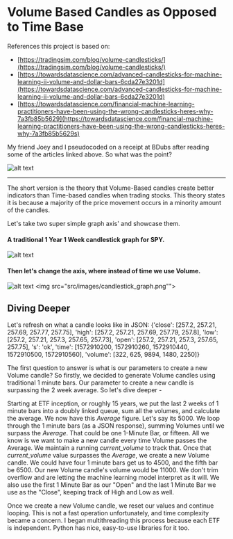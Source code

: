 # Volume Based Candles as Opposed to Time Base

References this project is based on: 
* [https://tradingsim.com/blog/volume-candlesticks/](https://tradingsim.com/blog/volume-candlesticks/)
* [https://towardsdatascience.com/advanced-candlesticks-for-machine-learning-ii-volume-and-dollar-bars-6cda27e3201d](https://towardsdatascience.com/advanced-candlesticks-for-machine-learning-ii-volume-and-dollar-bars-6cda27e3201d)
* [https://towardsdatascience.com/financial-machine-learning-practitioners-have-been-using-the-wrong-candlesticks-heres-why-7a3fb85b5629](https://towardsdatascience.com/financial-machine-learning-practitioners-have-been-using-the-wrong-candlesticks-heres-why-7a3fb85b5629s)


My friend Joey and I pseudocoded on a receipt at BDubs after reading some of the articles linked above. So what was the point?

![alt text](src/images/candles.jpg)

----

The short version is the theory that Volume-Based candles create better indicators than Time-based candles when trading stocks. This theory states it is because a majority of the price movement occurs in a minority amount of the candles. 

Let's take two super simple graph axis' and showcase them. 

#### A traditional 1 Year 1 Week candlestick graph for SPY.
![alt text](src/images/traditionally.png)


#### Then let's change the axis, where instead of time we use Volume. 
![alt text]()
<img src="src/images/candlestick_graph.png"">


## Diving Deeper
Let's refresh on what a candle looks like in JSON:
{'close': [257.2, 257.21, 257.69, 257.77, 257.75], 
'high': [257.2, 257.21, 257.69, 257.79, 257.8], 
'low': [257.2, 257.21, 257.3, 257.65, 257.73], 
'open': [257.2, 257.21, 257.3, 257.65, 257.75], 
's': 'ok', 'time': [1572910200, 1572910260, 1572910440, 1572910500, 1572910560], 
'volume': [322, 625, 9894, 1480, 2250]}


The first question to answer is what is our parameters to create a new Volume candle? So firstly, we decided to generate Volume candles using traditional 1 minute bars. Our parameter to create a new candle is surpassing the 2 week average. So let's dive deeper - 

Starting at ETF inception, or roughly 15 years, we put the last 2 weeks of 1 minute bars into a doubly linked queue, sum all the volumes, and calculate the average. We now have this *Average* figure. Let's say its 5000. We loop through the 1 minute bars (as a JSON response), summing Volumes until we surpass the *Average*. That could be one 1-Minute Bar, or fifteen. All we know is we want to make a new candle every time Volume passes the Average.  We maintain a running *current_volume* to track that. Once that *current_volume* value surpasses the *Average*, we create a new Volume candle. We could have four 1 minute bars get us to 4500, and the fifth bar be 6500. Our new Volume candle's volume would be 11000. We don't trim overflow and are letting the machine learning model interpret as it will. We also use the first 1 Minute Bar as our "Open" and the last 1 Minute Bar we use as the "Close", keeping track of High and Low as well. 

Once we create a new Volume candle, we reset our values and continue looping. This is not a fast operation unfortunately, and time complexity became a concern. I began multithreading this process because each ETF is independent. Python has nice, easy-to-use libraries for it too.